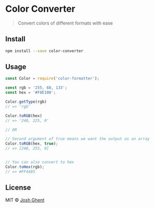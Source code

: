# Color Converter
> Convert colors of different formats with ease

## Install
```bash
npm install --save color-converter
```

## Usage
```js
const Color = require('color-formatter');

const rgb = '255, 68, 133';
const hex = '#F8E100';

Color.getType(rgb)
// => 'rgb'

Color.toRGB(hex)
// => '248, 225, 0'

// OR

// Second argument of true means we want the output as an array
Color.toRGB(hex, true);
// => [248, 255, 0]


// You can also convert to hex
Color.toHex(rgb);
// => #FF4485
```

## License
MIT © [Josh Ghent](https://joshghent.com)

